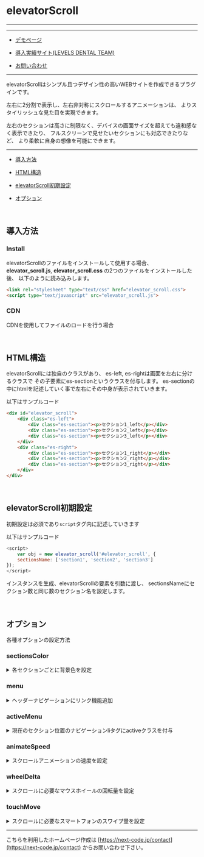 # elevatorScroll

---

[]()

---

* [デモページ]()

* [導入実績サイト(LEVELS DENTAL TEAM)](https://levelsdentalteam.com/)

* [お問い合わせ](https://next-code.jp/contact/)

---

elevatorScrollはシンプル且つデザイン性の高いWEBサイトを作成できるプラグインです。

左右に2分割で表示し、左右非対称にスクロールするアニメーションは、
よりスタイリッシュな見た目を実現できます。

左右のセクションは高さに制限なく、デバイスの画面サイズを超えても違和感なく表示できたり、
フルスクリーンで見せたいセクションにも対応できたりなど、
より柔軟に自身の想像を可能にできます。

---

* [導入方法](https://github.com/nextcode-sys/elevator_scroll/blob/main/README.md#%E5%B0%8E%E5%85%A5%E6%96%B9%E6%B3%95)

* [HTML構造](https://github.com/nextcode-sys/elevator_scroll/blob/main/README.md#html%E6%A7%8B%E9%80%A0)

* [elevatorScroll初期設定](https://github.com/nextcode-sys/elevator_scroll/blob/main/README.md#elevatorscroll%E5%88%9D%E6%9C%9F%E8%A8%AD%E5%AE%9A)

* [オプション](https://github.com/nextcode-sys/elevator_scroll/blob/main/README.md#%E3%82%AA%E3%83%97%E3%82%B7%E3%83%A7%E3%83%B3)

<br>

## 導入方法

### Install
elevatorScrollのファイルをインストールして使用する場合、
__elevator_scroll.js__, __elevator_scroll.css__ の2つのファイルをインストールした後、
以下のように読み込みします。

```html
<link rel="stylesheet" type="text/css" href="elevator_scroll.css">
<script type="text/javascript" src="elevator_scroll.js">
```

### CDN
CDNを使用してファイルのロードを行う場合

<br>

## HTML構造

elevatorScrollには独自のクラスがあり、
es-left, es-rightは画面を左右に分けるクラスで
その子要素にes-sectionというクラスを付与します。
es-sectionの中にhtmlを記述していく事で左右にその中身が表示されていきます。

以下はサンプルコード

```html
<div id="elevator_scroll">
	<div class="es-left">
		<div class="es-section"><p>セクション1_left</p></div>
		<div class="es-section"><p>セクション2_left</p></div>
		<div class="es-section"><p>セクション3_left</p></div>
	</div>
	<div class="es-right">
		<div class="es-section"><p>セクション1_right</p></div>
		<div class="es-section"><p>セクション2_right</p></div>
		<div class="es-section"><p>セクション3_right</p></div>
	</div>
</div>
```

<br>

## elevatorScroll初期設定

初期設定は必須であり```script```タグ内に記述していきます

以下はサンプルコード

```javascript
<script>
	var obj = new elevator_scroll('#elevator_scroll', {
	sectionsName: ['section1', 'section2', 'section3']
});
</script>
```

インスタンスを生成、elevatorScrollの要素を引数に渡し、
sectionsNameにセクション数と同じ数のセクション名を設定します。

<br>

## オプション

各種オプションの設定方法

### sectionsColor
<details>

<summary>各セクションごとに背景色を設定</summary>

```javascript
var obj = new elevator_scroll('#elevator_scroll', {
	sectionsColor: ['#ffdd79', '#ffffff', '#f2f2f2']
});
```

</details>

### menu
<details>

<summary>ヘッダーナビゲーションにリンク機能追加</summary>
html

```html
<header>
	<ul id="nav">
		<li><a href="#section1">セクション1</a></li>
		<li><a href="#section2">セクション2</a></li>
		<li><a href="#section3">セクション3</a></li>
	</ul>
</header>
```

javascript

```javascript
var obj = new elevator_scroll('#elevator_scroll', {
	menu:'#nav'
});
```

</details>

### activeMenu
<details>
<summary>現在のセクション位置のナビゲーションliタグにactiveクラスを付与</summary>

```javascript
var obj = new elevator_scroll('#elevator_scroll', {
	sectionsName: ['about', 'service1', 'service2', 'contact'],
	activeMenu: ['about', ['service1', 'service2'], 'contact',]
});

```
</details>

### animateSpeed
<details>

<summary>スクロールアニメーションの速度を設定</summary>

__速度(単位)__

animateSpeed: (設定値) * 1000ミリ秒

```javascript
var obj = new elevator_scroll('#elevator_scroll', {
	animateSpeed: 2
});
```
(デフォルト値:1)

</details>

### wheelDelta
<details>
<summary>スクロールに必要なマウスホイールの回転量を設定</summary>

```javascript
var obj = new elevator_scroll('#elevator_scroll', {
	wheelDelta: 200
});
```

(デフォルト値:100)

</details>

### touchMove
<details>
<summary>スクロールに必要なスマートフォンのスワイプ量を設定</summary>

```javascript
var obj = new elevator_scroll('#elevator_scroll', {
	touchMove: 200
});
```

(デフォルト値:100)

</details>

---

こちらを利用したホームページ作成は
[https://next-code.jp/contact](https://next-code.jp/contact) からお問い合わせ下さい。